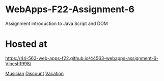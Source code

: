 # WebApps-F22-Assignment-6
Assignment introduction to Java Script and DOM

# Hosted at

https://44-563-web-apps-f22.github.io/44563-webapps-assignment-6-Vinesh1998/

[Musician](  https://44-563-web-apps-f22.github.io/44563-webapps-assignment-6-Vinesh1998//musician.html)
[Discount]( https://44-563-web-apps-f22.github.io/44563-webapps-assignment-6-Vinesh1998//discount.html)
[Vacation]( https://44-563-web-apps-f22.github.io/44563-webapps-assignment-6-Vinesh1998//vacation.html)
